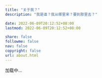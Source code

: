 ```yaml
---
title: "关于我？"
description: "我是谁？我从哪里来？要到那里去？"

date: 2022-06-09T20:12:52+08:00
lastmod: 2022-06-09T20:12:52+08:00

share: false
followme: false
nav: false
copyright: false
url: about.html
---
```


加载中...